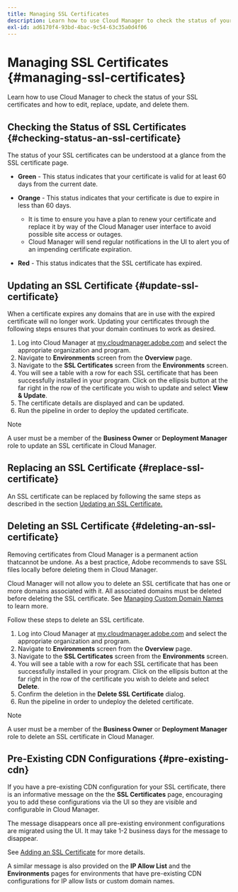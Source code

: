 ```yaml
---
title: Managing SSL Certificates
description: Learn how to use Cloud Manager to check the status of your SSL certificates and how to edit, replace, update, and delete them.
exl-id: ad6170f4-93bd-4bac-9c54-63c35a0d4f06
---
```


# Managing SSL Certificates {#managing-ssl-certificates}

Learn how to use Cloud Manager to check the status of your SSL certificates and how to edit, replace, update, and delete them.

## Checking the Status of SSL Certificates {#checking-status-an-ssl-certificate}

The status of your SSL certificates can be understood at a glance from the SSL certificate page.

* **Green** - This status indicates that your certificate is valid for at least 60 days from the current date.

* **Orange** - This status indicates that your certificate is due to expire in less than 60 days.
  * It is time to ensure you have a plan to renew your certificate and replace it by way of the Cloud Manager user interface to avoid possible site access or outages.
  * Cloud Manager will send regular notifications in the UI to alert you of an impending certificate expiration.

* **Red** - This status indicates that the SSL certificate has expired.

## Updating an SSL Certificate {#update-ssl-certificate}

When a certificate expires any domains that are in use with the expired certificate will no longer work. Updating your certificates through the following steps ensures that your domain continues to work as desired.

1. Log into Cloud Manager at [my.cloudmanager.adobe.com](https://my.cloudmanager.adobe.com/) and select the appropriate organization and program.
1. Navigate to **Environments** screen from the **Overview** page.
1. Navigate to the **SSL Certificates** screen from the **Environments** screen.
1. You will see a table with a row for each SSL certificate that has been successfully installed in your program. Click on the ellipsis button at the far right in the row of the certificate you wish to update and select **View &amp; Update**.
1. The certificate details are displayed and can be updated.
1. Run the pipeline in order to deploy the updated certificate.

>[!NOTE]
>
>A user must be a member of the **Business Owner** or **Deployment Manager** role to update an SSL certificate in Cloud Manager.

## Replacing an SSL Certificate {#replace-ssl-certificate}

An SSL certificate can be replaced by following the same steps as described in the section [Updating an SSL Certificate.](#update-ssl-certificate)

## Deleting an SSL Certificate {#deleting-an-ssl-certificate}

Removing certificates from Cloud Manager is a permanent action thatcannot be undone. As a best practice, Adobe recommends to save SSL files locally before deleting them in Cloud Manager.

Cloud Manager will not allow you to delete an SSL certificate that has one or more domains associated with it. All associated domains must be deleted before deleting the SSL certificate. See [Managing Custom Domain Names](/help/implementing/cloud-manager/custom-domain-names/managing-custom-domain-names.md) to learn more.

Follow these steps to delete an SSL certificate.

1. Log into Cloud Manager at [my.cloudmanager.adobe.com](https://my.cloudmanager.adobe.com/) and select the appropriate organization and program.
1. Navigate to **Environments** screen from the **Overview** page.
1. Navigate to the **SSL Certificates** screen from the **Environments** screen.
1. You will see a table with a row for each SSL certificate that has been successfully installed in your program. Click on the ellipsis button at the far right in the row of the certificate you wish to delete and select **Delete**.
1. Confirm the deletion in the **Delete SSL Certificate** dialog.
1. Run the pipeline in order to undeploy the deleted certificate.

>[!NOTE]
>
>A user must be a member of the **Business Owner** or **Deployment Manager** role to delete an SSL certificate in Cloud Manager.

## Pre-Existing CDN Configurations {#pre-existing-cdn}

If you have a pre-existing CDN configuration for your SSL certificate, there is an informative message on the the **SSL Certificates** page, encouraging you to add these configurations via the UI so they are visible and configurable in Cloud Manager.

The message disappears once all pre-existing environment configurations are migrated using the UI. It may take 1-2 business days for the message to disappear.

See [Adding an SSL Certificate](/help/implementing/cloud-manager/managing-ssl-certifications/add-ssl-certificate.md) for more details.

A similar message is also provided on the **IP Allow List** and the **Environments** pages for environments that have pre-existing CDN configurations for IP allow lists or custom domain names.
